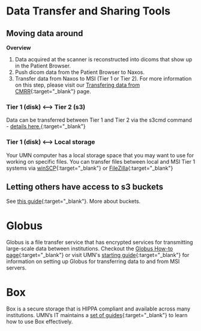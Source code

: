 # Data Transfer and Sharing Tools

## Moving data around

**Overview**

1. Data acquired at the scanner is reconstructed into dicoms that show up in the Patient Browser. 
2. Push dicom data from the Patient Browser to Naxos. 
3. Transfer data from Naxos to MSI (Tier 1 or Tier 2). For more information on this step, please visit our [Transfering data from CMRR](../cmrr/transfer2.md){:target="_blank"} page.

### Tier 1 (disk) <--> Tier 2 (s3)

Data can be transferred between Tier 1 and Tier 2 via the s3cmd command - [details here.](https://www.msi.umn.edu/support/faq/how-do-i-use-second-tier-storage-command-line){:target="_blank"}

### Tier 1 (disk) <--> Local storage

Your UMN computer has a local storage space that you may want to use for working on specific files. You can transfer files between local and MSI Tier 1 systems via [winSCP](https://www.msi.umn.edu/support/faq/how-do-i-use-winscp-transfer-data){:target="_blank"} or [FileZilla](https://www.msi.umn.edu/support/faq/how-do-i-use-filezilla-transfer-data){:target="_blank"}

## Letting others have access to s3 buckets

See [this guide](https://www.msi.umn.edu/support/faq/how-do-i-use-s3-buckets-share-data-tier-2-storage-other-users){:target="_blank"}. More about buckets. 

# Globus

Globus is a file transfer service that has encrypted services for transmitting large-scale data between institutions. Checkout the [Globus How-to page](../resources/globussop.md){:target="_blank"} or visit UMN's [starting guide](https://www.msi.umn.edu/support/faq/how-do-i-use-globus-transfer-data-msi-0){:target="_blank"} for information on setting up Globus for transferring data to and from MSI servers.

# Box

Box is a secure storage that is HIPPA compliant and available across many institutions. UMN’s IT maintains a [set of guides](https://it.umn.edu/services-technologies/self-help-guides/box-secure-storage-work-files-folders){:target="_blank"} to learn how to use Box effectively. 